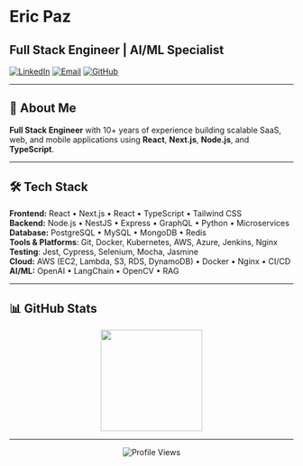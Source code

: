 # Eric Paz
## Full Stack Engineer | AI/ML Specialist 

[![LinkedIn](https://img.shields.io/badge/LinkedIn-0077B5?style=flat-square&logo=linkedin&logoColor=white)](https://www.linkedin.com/in/eric-paz-6852a520a) [![Email](https://img.shields.io/badge/Email-D14836?style=flat-square&logo=gmail&logoColor=white)](mailto:epaz314@outlook.com) [![GitHub](https://img.shields.io/badge/GitHub-100000?style=flat-square&logo=github&logoColor=white)](https://github.com/epaz314-dev)

---

## 🎯 About Me

**Full Stack Engineer** with 10+ years of experience building scalable SaaS, web, and mobile applications using **React**, **Next.js**, **Node.js**, and **TypeScript**. 

---

## 🛠️ Tech Stack

**Frontend:** React • Next.js • React • TypeScript • Tailwind CSS  
**Backend:** Node.js • NestJS • Express • GraphQL • Python • Microservices  
**Database:** PostgreSQL • MySQL • MongoDB • Redis   
**Tools & Platforms**: Git, Docker, Kubernetes, AWS, Azure, Jenkins, Nginx   
**Testing**: Jest, Cypress, Selenium, Mocha, Jasmine   
**Cloud:** AWS (EC2, Lambda, S3, RDS, DynamoDB) • Docker • Nginx • CI/CD  
**AI/ML:** OpenAI • LangChain • OpenCV • RAG   

---

## 📊 GitHub Stats

<div align="center">
  <img height="180em" src="https://github-readme-stats.vercel.app/api/top-langs/?username=epaz314-dev&layout=compact&langs_count=8&theme=github_dark&hide_border=true"/>
</div>

---


<div align="center">

![Profile Views](https://komarev.com/ghpvc/?username=imranf620&color=blue&style=flat-square&label=Profile+Views)

</div>
